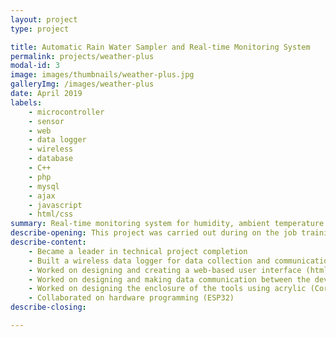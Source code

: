 ```yaml
---
layout: project
type: project

title: Automatic Rain Water Sampler and Real-time Monitoring System
permalink: projects/weather-plus
modal-id: 3
image: images/thumbnails/weather-plus.jpg
galleryImg: /images/weather-plus
date: April 2019
labels:
    - microcontroller
    - sensor
    - web
    - data logger
    - wireless
    - database
    - C++
    - php
    - mysql
    - ajax
    - javascript
    - html/css
summary: Real-time monitoring system for humidity, ambient temperature and dust particle with wireless data logger and automatic rain water sampler.
describe-opening: This project was carried out during on the job training at Meteorological, Climatological, and Geophysical Agency (BMKG). Main objective of this project is to make a low-cost environmental monitoring device with various features and combine it with a tool that collects rainwater automatically. The automatic rainwater collector has a cover for the rainwater collection container which only open when it rains. Environmental condition data collected are air humidity, ambient temperature and dust particles. This project was done by three people and the work I did 
describe-content:
    - Became a leader in technical project completion
    - Built a wireless data logger for data collection and communication tools.
    - Worked on designing and creating a web-based user interface (html, css, ajax, javascript)
    - Worked on designing and making data communication between the device created with the database on a local wireless computer using wifi (C++, mysql, PHP)
    - Worked on designing the enclosure of the tools using acrylic (CorelDraw)
    - Collaborated on hardware programming (ESP32)
describe-closing:

---
```

